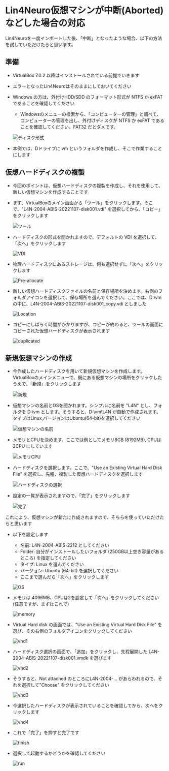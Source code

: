 # Lin4Neuro仮想マシンが中断(Aborted)などした場合の対応

Lin4Neuroを一度インポートした後、「中断」となったような場合、以下の方法を試していただけたらと思います。


## 準備

- VirtualBox 7.0.2 以降はインストールされている前提でいきます

- エラーとなったLin4Neuroはそのままにしておいてください

- Windows の方は、外付けHDD/SDD のフォーマット形式が NTFS か exFAT であることを確認してください

    - Windowsのメニューの検索から、「コンピューターの管理」と調べて、コンピューターの管理を出し、外付けディスクが NTFS か exFAT であることを確認してください。FAT32 だとダメです。

    ![ディスク形式](img/disk.png)

- 本例では、Dドライブに vm というフォルダを作成し、そこで作業することにします


## 仮想ハードディスクの複製

- 今回のポイントは、仮想ハードディスクの複製を作成し、それを使用して、新しい仮想マシンを作成することです

- まず、VirtualBoxのメイン画面から「ツール」をクリックします。そこで、"L4N-2004-ABIS-20221107-disk001.vdi" を選択してから、「コピー」をクリックします

    ![ツール](tool_01.png)

- ハードディスクの形式を聞かれますので、デフォルトの VDI を選択して、「次へ」をクリックします

    ![VDI](tool_02.png)

- 物理ハードディスクにあるストレージは、何も選択せずに「次へ」をクリックします

    ![Pre-allocate](tool_03.png)

- 新しい仮想ハードディスクファイルの名前と保存場所を決めます。右側のフォルダアイコンを選択して、保存場所を選んでください。ここでは、D:\vm の中に、L4N-2004-ABIS-20221107-disk001_copy.vdi としました

    ![Location](tool_04.png)

- コピーにしばらく時間がかかりますが、コピーが終わると、ツールの画面にコピーされた仮想ハードディスクが表示されます

    ![duplicated](tool_05.png)

## 新規仮想マシンの作成

- 今作成したハードディスクを用いて新規仮想マシンを作成します。VirtualBoxのメインメニューで、既にある仮想マシンの場所をクリックしたうえで、「新規」をクリックします

    ![新規](new_vm_01.png)

- 仮想マシンの名前とOSを聞かれます。シンプルに名前を "L4N" とし、フォルダを D:\vm とします。そうすると、D:\vm\L4N が自動で作成されます。タイプはLinux,バージョンはUbuntu(64-bit)を選択してください

    ![仮想マシンの名前](new_vm_03.png)

- メモリとCPUを決めます。ここでは例としてメモリ8GB (8192MB), CPUは 2CPU にしています

    ![メモリCPU](new_vm_04.png)

- ハードディスクを選択します。ここで、"Use an Existing Virtual Hard Disk File" を選択し、先程、複製した仮想ハードディスクを選択します

    ![ハードディスクの選択](new_vm_05.png)

- 設定の一覧が表示されますので、「完了」をクリックします

    ![完了](new_vm_06.png)

これにより、仮想マシンが新たに作成されますので、そちらを使っていただけたらと思います





- 以下を設定します
    - 名前: L4N-2004-ABIS-2212 としてください
    - Folder: 自分がインストールしたいフォルダ (250GB以上空き容量があるところ) を指定してください
    - タイプ: Linux を選んでください
    - バージョン: Ubuntu (64-bit) を選択してください
    - ここまで選んだら「次へ」をクリックします

    ![OS](img/vb_t02.png)

- メモリは 4096MB、CPUは2を設定して「次へ」をクリックしてください(任意ですが、まずはこれで)

    ![memory](img/vb_t03.png)

- Virtual Hard disk の画面では、"Use an Existing Virtual Hard Disk File" を選び、その右側のフォルダアイコンをクリックしてください

    ![vhd1](img/vb_t04.png)

- ハードディスク選択の画面で、「追加」をクリックし、先程展開した L4N-2004-ABIS-20221107-disk001.vmdk を選びます

    ![vhd2](img/vb_t05.png)

- そうすると、Not attached のところにL4N-2004-... があらわれるので、それを選択して"Choose" をクリックしてください

    ![vhd3](img/vb_t06.png)

- 今選択したハードディスクが表示されていることを確認してから、次へをクリックします

    ![vhd4](img/vb_t07.png)

- これで「完了」を押すと完了です

    ![finish](img/vb_t08.png)

- 選択して起動するかどうかを確認してください

    ![run](img/vb_t09.png)


